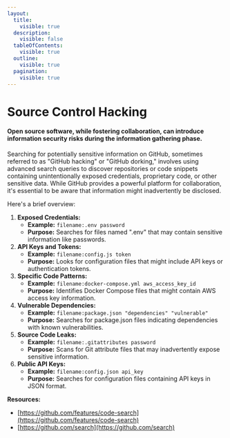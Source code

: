 ```yaml
---
layout:
  title:
    visible: true
  description:
    visible: false
  tableOfContents:
    visible: true
  outline:
    visible: true
  pagination:
    visible: true
---
```


# Source Control Hacking

#### Open source software, while fostering collaboration, can introduce information security risks during the information gathering phase.

Searching for potentially sensitive information on GitHub, sometimes referred to as "GitHub hacking" or "GitHub dorking," involves using advanced search queries to discover repositories or code snippets containing unintentionally exposed credentials, proprietary code, or other sensitive data. While GitHub provides a powerful platform for collaboration, it's essential to be aware that information might inadvertently be disclosed.

Here's a brief overview:

1. **Exposed Credentials:**
   * **Example:** `filename:.env password`
   * **Purpose:** Searches for files named ".env" that may contain sensitive information like passwords.
2. **API Keys and Tokens:**
   * **Example:** `filename:config.js token`
   * **Purpose:** Looks for configuration files that might include API keys or authentication tokens.
3. **Specific Code Patterns:**
   * **Example:** `filename:docker-compose.yml aws_access_key_id`
   * **Purpose:** Identifies Docker Compose files that might contain AWS access key information.
4. **Vulnerable Dependencies:**
   * **Example:** `filename:package.json "dependencies" "vulnerable"`
   * **Purpose:** Searches for package.json files indicating dependencies with known vulnerabilities.
5. **Source Code Leaks:**
   * **Example:** `filename:.gitattributes password`
   * **Purpose:** Scans for Git attribute files that may inadvertently expose sensitive information.
6. **Public API Keys:**
   * **Example:** `filename:config.json api_key`
   * **Purpose:** Searches for configuration files containing API keys in JSON format.

**Resources:**

* [https://github.com/features/code-search](https://github.com/features/code-search)
* [https://github.com/search](https://github.com/search)

